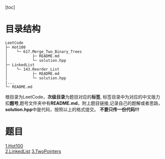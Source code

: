 [toc]
# 目录结构
```
LeetCode
├─ Hot100
│    └─ 617.Merge_Two_Binary_Trees
│           ├─ README.md
│           └─ solution.hpp
├─ LinkedList
│    └─ 143.Reorder_List
│           ├─ README.md
│           └─ solution.hpp
|...
└─ README.md

```
根目录为LeetCode，**次级目录**为题目对应的**标签**, 标签目录中为对应的中文版力扣**题号**,题号文件夹中有**README.md**，附上题目链接,记录自己的题解或者思路，**solution.hpp**中是代码，按照以上的格式提交。
**不要只传一份代码!!!**
# 题目
[1.Hot100](https://github.com/siwifttiger/LeetCode/tree/master/Hot100)  
[2.LinkedList](https://github.com/siwifttiger/LeetCode/tree/master/LinkedList) 
[3.TwoPointers](https://github.com/siwifttiger/LeetCode/tree/master/TwoPointers)   
